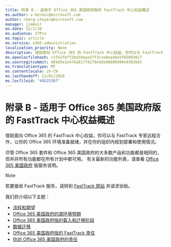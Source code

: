 ```yaml
---
title: 附录 B - 适用于 Office 365 美国政府版的 FastTrack 中心权益概述
ms.author: v-bermic@microsoft.com
author: rberg-steyer@microsoft.com
manager: jimmuir
ms.date: 12/1/20
ms.audience: ITPro
ms.topic: article
ms.service: o365-administration
localization_priority: None
description: 借助面向 Office 365 的 FastTrack 中心权益，你可以与 FastTrack 专家远程合作，让你的 Office 365 环境准备就绪，并在你的组织内规划部署和使用情况。
ms.openlocfilehash: c1fe2fbff2bd3deaa37f3cce8ea4be5f65003917
ms.sourcegitcommit: d69d3e1e478a817f8279e9da98880499e9302665
ms.translationtype: MT
ms.contentlocale: zh-CN
ms.lasthandoff: 12/01/2020
ms.locfileid: "49525397"
---
```

# <a name="appendix-b---fasttrack-center-benefit-overview-for-office-365-us-government"></a>附录 B - 适用于 Office 365 美国政府版的 FastTrack 中心权益概述

借助面向 Office 365 的 FastTrack 中心权益，你可以与 FastTrack 专家远程合作，让你的 Office 365 环境准备就绪，并在你的组织内规划部署和使用情况。 
  
尽管 Office 365 套件和 Office 365 美国政府的大多数产品和功能都是相同的，但并非所有功能都在所有计划中都可用。 有关最新的功能列表，请查看 [Office 365 美国政府](https://aka.ms/aboutgovcloud) 版服务说明。

> [!NOTE]
> 若要接收 FastTrack 服务，请转到 [FastTrack 网站](https://go.microsoft.com/fwlink/?linkid=780698) 并请求协助。  

我们将介绍以下主题：
- [流程和期望](process-and-expectations.md) 
- [Office 365 美国政府的源环境预期](US-Gov-appendix-source-environment-expectations.md)   
- [Office 365 美国政府版的载入和迁移阶段](US-Gov-appendix-onboarding-and-migration.md)
- [数据迁移](data-migration.md)    
- [Office 365 美国政府版的 FastTrack 责任](US-Gov-appendix-fasttrack-responsibilities.md)   
- [你对 Office 365 美国政府的责任](US-Gov-appendix-your-responsibilities.md)    

